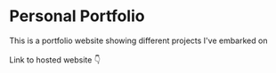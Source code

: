 # Personal Portfolio

This is a portfolio website showing different projects I've embarked on
<br>
<br>
Link to hosted website 👇
